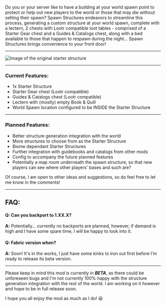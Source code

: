 Do you or your server like to have a building at your world spawn point to protect or help out new players to the world or those that may die without setting their spawn? Spawn Structures endeavors to streamline this process, generating a custom structure at your world spawn, complete with a lectern, 2 chests with Lootr compatible loot tables - comprised of a Starter Gear chest and a Guides & Catalogs chest, along with a bed available to those that happen to respawn during the night... Spawn Structures brings convenience to your front door!

---

![Image of the original starter structure](https://github.com/Snugs/SpawnStructures_Forge/assets/67133561/bfcf0663-35eb-4ec1-b9d3-5b751ea93b65)

---

### Current Features:
- 1x Starter Structure
- Starter Gear chest (Lootr compatible)
- Guides & Catalogs chest (Lootr compatible)
- Lectern with (mostly) empty Book & Quill
- World Spawn location configured to be INSIDE the Starter Structure

---

### Planned Features:
- Better structure generation integration with the world
- More structures to choose from as the Starter Structure
- Biome dependant Starter Structures
- Further integration with guidebooks and catalogs from other mods
- Config to accompany the future planned features
- Potentially a map room underneath the spawn structure, so that new players can see where other players' bases and such are?

Of course, I am open to other ideas and suggestions, so do feel free to let me know in the comments!

---

## FAQ:

#### Q: Can you backport to 1.XX.X?
**A:** Potentially... currently no backports are planned, however, if demand is high and I have some spare time, I will be happy to look into it.

#### Q: Fabric version when?
**A:** Soon! It's in the works, I just have some kinks to iron out first before I'm ready to release its beta version.

---

Please keep in mind this mod is currently in ***BETA***, as there could be unforeseen bugs and I'm not currently 100% happy with the structure generation integration with the rest of the world. I am working on it however and hope to be in full release soon.

I hope you all enjoy the mod as much as I do! 😃
